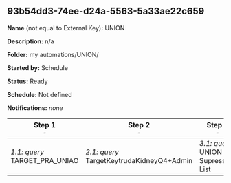 ## 93b54dd3-74ee-d24a-5563-5a33ae22c659

**Name** (not equal to External Key)**:** UNION

**Description:** n/a

**Folder:** my automations/UNION/

**Started by:** Schedule

**Status:** Ready

**Schedule:** Not defined

**Notifications:** _none_


| Step 1<br>_<small>-</small>_ | Step 2<br>_<small>-</small>_ | Step 3<br>_<small>-</small>_ |
| --- | --- | --- |
| _1.1: query_<br>TARGET_PRA_UNIAO | _2.1: query_<br>TargetKeytrudaKidneyQ4+Admin | _3.1: query_<br>UNION Supression List |
